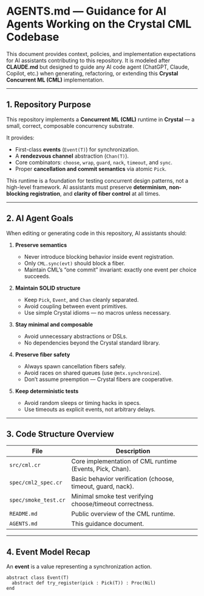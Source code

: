 # AGENTS.md — Guidance for AI Agents Working on the Crystal CML Codebase

This document provides context, policies, and implementation expectations for AI assistants contributing to this repository.
It is modeled after **CLAUDE.md** but designed to guide any AI code agent (ChatGPT, Claude, Copilot, etc.) when generating, refactoring, or extending this **Crystal Concurrent ML (CML)** implementation.

---

## 1. Repository Purpose

This repository implements a **Concurrent ML (CML)** runtime in **Crystal** — a small, correct, composable concurrency substrate.

It provides:
- First-class **events** (`Event(T)`) for synchronization.
- A **rendezvous channel** abstraction (`Chan(T)`).
- Core combinators: `choose`, `wrap`, `guard`, `nack`, `timeout`, and `sync`.
- Proper **cancellation and commit semantics** via atomic `Pick`.

This runtime is a foundation for testing concurrent design patterns, not a high-level framework.
AI assistants must preserve **determinism**, **non-blocking registration**, and **clarity of fiber control** at all times.

---

## 2. AI Agent Goals

When editing or generating code in this repository, AI assistants should:

1. **Preserve semantics**
   - Never introduce blocking behavior inside event registration.
   - Only `CML.sync(evt)` should block a fiber.
   - Maintain CML’s “one commit” invariant: exactly one event per choice succeeds.

2. **Maintain SOLID structure**
   - Keep `Pick`, `Event`, and `Chan` cleanly separated.
   - Avoid coupling between event primitives.
   - Use simple Crystal idioms — no macros unless necessary.

3. **Stay minimal and composable**
   - Avoid unnecessary abstractions or DSLs.
   - No dependencies beyond the Crystal standard library.

4. **Preserve fiber safety**
   - Always spawn cancellation fibers safely.
   - Avoid races on shared queues (use `@mtx.synchronize`).
   - Don’t assume preemption — Crystal fibers are cooperative.

5. **Keep deterministic tests**
   - Avoid random sleeps or timing hacks in specs.
   - Use timeouts as explicit events, not arbitrary delays.

---

## 3. Code Structure Overview

| File | Description |
|------|--------------|
| `src/cml.cr` | Core implementation of CML runtime (Events, Pick, Chan). |
| `spec/cml2_spec.cr` | Basic behavior verification (choose, timeout, guard, nack). |
| `spec/smoke_test.cr` | Minimal smoke test verifying choose/timeout correctness. |
| `README.md` | Public overview of the CML runtime. |
| `AGENTS.md` | This guidance document. |

---

## 4. Event Model Recap

An **event** is a value representing a synchronization action.

```crystal
abstract class Event(T)
  abstract def try_register(pick : Pick(T)) : Proc(Nil)
end